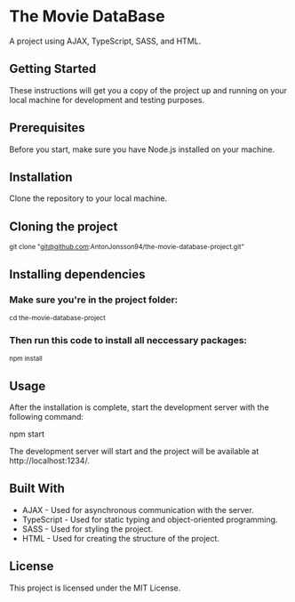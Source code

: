 # The Movie DataBase

A project using AJAX, TypeScript, SASS, and HTML.

## Getting Started
These instructions will get you a copy of the project up and running on your local machine for development and testing purposes.

## Prerequisites
Before you start, make sure you have Node.js installed on your machine.

## Installation
Clone the repository to your local machine.

## Cloning the project

<sub>git clone "git@github.com:AntonJonsson94/the-movie-database-project.git"</sub>

## Installing dependencies

### Make sure you're in the project folder:

<sub> cd the-movie-database-project </sub>

### Then run this code to install all neccessary packages:

<sub> npm install </sub>

## Usage
After the installation is complete, start the development server with the following command:

npm start

The development server will start and the project will be available at http://localhost:1234/.

## Built With
- AJAX - Used for asynchronous communication with the server.
- TypeScript - Used for static typing and object-oriented programming.
- SASS - Used for styling the project.
- HTML - Used for creating the structure of the project.

## License
This project is licensed under the MIT License.
